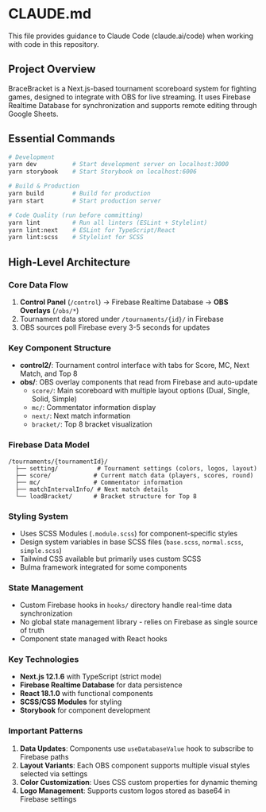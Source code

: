 # CLAUDE.md

This file provides guidance to Claude Code (claude.ai/code) when working with code in this repository.

## Project Overview

BraceBracket is a Next.js-based tournament scoreboard system for fighting games, designed to integrate with OBS for live streaming. It uses Firebase Realtime Database for synchronization and supports remote editing through Google Sheets.

## Essential Commands

```bash
# Development
yarn dev          # Start development server on localhost:3000
yarn storybook    # Start Storybook on localhost:6006

# Build & Production
yarn build        # Build for production
yarn start        # Start production server

# Code Quality (run before committing)
yarn lint         # Run all linters (ESLint + Stylelint)
yarn lint:next    # ESLint for TypeScript/React
yarn lint:scss    # Stylelint for SCSS
```

## High-Level Architecture

### Core Data Flow
1. **Control Panel** (`/control`) → Firebase Realtime Database → **OBS Overlays** (`/obs/*`)
2. Tournament data stored under `/tournaments/{id}/` in Firebase
3. OBS sources poll Firebase every 3-5 seconds for updates

### Key Component Structure
- **control2/**: Tournament control interface with tabs for Score, MC, Next Match, and Top 8
- **obs/**: OBS overlay components that read from Firebase and auto-update
  - `score/`: Main scoreboard with multiple layout options (Dual, Single, Solid, Simple)
  - `mc/`: Commentator information display
  - `next/`: Next match information
  - `bracket/`: Top 8 bracket visualization

### Firebase Data Model
```
/tournaments/{tournamentId}/
  ├── setting/           # Tournament settings (colors, logos, layout)
  ├── score/            # Current match data (players, scores, round)
  ├── mc/               # Commentator information
  ├── matchIntervalInfo/ # Next match details
  └── loadBracket/      # Bracket structure for Top 8
```

### Styling System
- Uses SCSS Modules (`.module.scss`) for component-specific styles
- Design system variables in base SCSS files (`base.scss`, `normal.scss`, `simple.scss`)
- Tailwind CSS available but primarily uses custom SCSS
- Bulma framework integrated for some components

### State Management
- Custom Firebase hooks in `hooks/` directory handle real-time data synchronization
- No global state management library - relies on Firebase as single source of truth
- Component state managed with React hooks

### Key Technologies
- **Next.js 12.1.6** with TypeScript (strict mode)
- **Firebase Realtime Database** for data persistence
- **React 18.1.0** with functional components
- **SCSS/CSS Modules** for styling
- **Storybook** for component development

### Important Patterns
1. **Data Updates**: Components use `useDatabaseValue` hook to subscribe to Firebase paths
2. **Layout Variants**: Each OBS component supports multiple visual styles selected via settings
3. **Color Customization**: Uses CSS custom properties for dynamic theming
4. **Logo Management**: Supports custom logos stored as base64 in Firebase settings